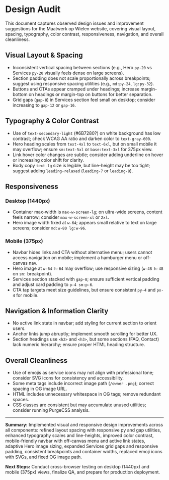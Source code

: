 # Design Audit

This document captures observed design issues and improvement suggestions for the Maatwerk op Wielen website, covering visual layout, spacing, typography, color contrast, responsiveness, navigation, and overall cleanliness.

## Visual Layout & Spacing
- Inconsistent vertical spacing between sections (e.g., Hero `py-20` vs Services `py-20` visually feels dense on large screens).
- Section padding does not scale proportionally across breakpoints; suggest using responsive spacing utilities (e.g., `md:py-24`, `lg:py-32`).
- Buttons and CTAs appear cramped under headings; increase margin-bottom on headings or margin-top on buttons for better separation.
- Grid gaps (`gap-8`) in Services section feel small on desktop; consider increasing to `gap-12` or `gap-16`.

## Typography & Color Contrast
- Use of `text-secondary-light` (#6B7280?) on white background has low contrast; check WCAG AA ratio and darken color to `text-gray-600`.
- Hero heading scales from `text-4xl` to `text-6xl`, but on small mobile it may overflow; ensure `sm:text-5xl` or `base:text-3xl` for 375px view.
- Link hover color changes are subtle; consider adding underline on hover or increasing color shift for clarity.
- Body copy `text-lg` size is legible, but line-height may be too tight; suggest adding `leading-relaxed` (`leading-7` or `leading-8`).

## Responsiveness
### Desktop (1440px)
- Container max-width is `max-w-screen-lg`; on ultra-wide screens, content feels narrow; consider `max-w-screen-xl` or `2xl`.
- Hero image width fixed at `w-64`; appears small relative to text on large screens; consider `md:w-80 lg:w-96`.

### Mobile (375px)
- Navbar hides links and CTA without alternative menu; users cannot access navigation on mobile; implement a hamburger menu or off-canvas nav.
- Hero image at `w-64 h-64` may overflow; use responsive sizing (`w-48 h-48` on `sm:` breakpoint).
- Services section stacked with `gap-8`; ensure sufficient vertical padding and adjust card padding to `p-4 sm:p-6`.
- CTA tap targets meet size guidelines, but ensure consistent `py-4` and `px-4` for mobile.

## Navigation & Information Clarity
- No active link state in navbar; add styling for current section to orient users.
- Anchor links jump abruptly; implement smooth scrolling for better UX.
- Section headings use `<h2>` and `<h3>`, but some sections (FAQ, Contact) lack numeric hierarchy; ensure proper HTML heading structure.

## Overall Cleanliness
- Use of emojis as service icons may not align with professional tone; consider SVG icons for consistency and accessibility.
- Some meta tags include incorrect image path (`/owner .png`); correct spacing in OG image URL.
- HTML includes unnecessary whitespace in OG tags; remove redundant spaces.
- CSS classes are consistent but may accumulate unused utilities; consider running PurgeCSS analysis.

---
**Summary:** Implemented visual and responsive design improvements across all components: refined layout spacing with responsive py and gap utilities, enhanced typography scales and line-heights, improved color contrast, mobile-friendly navbar with off-canvas menu and active link states, adaptive Hero image sizing, expanded Services grid gaps and responsive padding, consistent breakpoints and container widths, replaced emoji icons with SVGs, and fixed OG image path.

**Next Steps:** Conduct cross-browser testing on desktop (1440px) and mobile (375px) views, finalize QA, and prepare for production deployment.